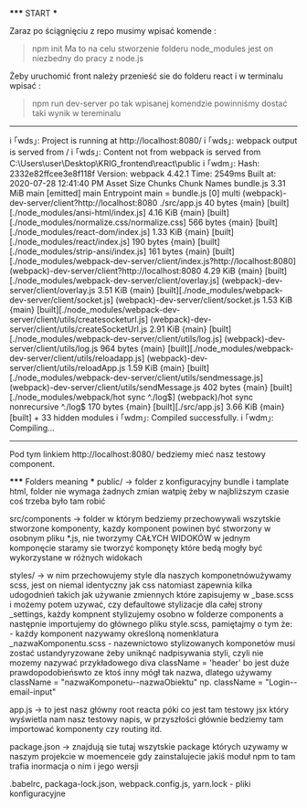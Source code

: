 ********************\*\*\********************* START **********************\***********************

Zaraz po ściągnięciu z repo musimy wpisać komende :

> npm init
> Ma to na celu stworzenie folderu node_modules jest on niezbedny do pracy z node.js

Żeby uruchomić front należy przenieść sie do folderu react i w terminalu wpisać :

> npm run dev-server
> po tak wpisanej komendzie powinniśmy dostać taki wynik w tereminalu

---

i ｢wds｣: Project is running at http://localhost:8080/
i ｢wds｣: webpack output is served from /
i ｢wds｣: Content not from webpack is served from C:\Users\user\Desktop\KRIG_frontend\react\public
i ｢wdm｣: Hash: 2332e82ffcee3e8f118f
Version: webpack 4.42.1
Time: 2549ms
Built at: 2020-07-28 12:41:40 PM
Asset Size Chunks Chunk Names
bundle.js 3.31 MiB main [emitted] main
Entrypoint main = bundle.js
[0] multi (webpack)-dev-server/client?http://localhost:8080 ./src/app.js 40 bytes {main} [built][./node_modules/ansi-html/index.js] 4.16 KiB {main} [built][./node_modules/normalize.css/normalize.css] 566 bytes {main} [built][./node_modules/react-dom/index.js] 1.33 KiB {main} [built][./node_modules/react/index.js] 190 bytes {main} [built][./node_modules/strip-ansi/index.js] 161 bytes {main} [built][./node_modules/webpack-dev-server/client/index.js?http://localhost:8080] (webpack)-dev-server/client?http://localhost:8080 4.29 KiB {main} [built][./node_modules/webpack-dev-server/client/overlay.js] (webpack)-dev-server/client/overlay.js 3.51 KiB {main} [built][./node_modules/webpack-dev-server/client/socket.js] (webpack)-dev-server/client/socket.js 1.53 KiB {main} [built][./node_modules/webpack-dev-server/client/utils/createsocketurl.js] (webpack)-dev-server/client/utils/createSocketUrl.js 2.91 KiB {main} [built][./node_modules/webpack-dev-server/client/utils/log.js] (webpack)-dev-server/client/utils/log.js 964 bytes {main} [built][./node_modules/webpack-dev-server/client/utils/reloadapp.js] (webpack)-dev-server/client/utils/reloadApp.js 1.59 KiB {main} [built][./node_modules/webpack-dev-server/client/utils/sendmessage.js] (webpack)-dev-server/client/utils/sendMessage.js 402 bytes {main} [built][./node_modules/webpack/hot sync ^\.\/log$] (webpack)/hot sync nonrecursive ^\.\/log\$ 170 bytes {main} [built][./src/app.js] 3.66 KiB {main} [built] + 33 hidden modules
i ｢wdm｣: Compiled successfully.
i ｢wdm｣: Compiling...

---

Pod tym linkiem http://localhost:8080/ bedziemy mieć nasz testowy component.

********************\*\*\********************* Folders meaning **********************\***********************
public/ -> folder z konfiguracyjny bundle i tamplate html, folder nie wymaga żadnych zmian watpię żeby w najbliższym czasie coś trzeba było tam robić

src/components -> folder w którym bedziemy przechowywali wszytskie stworzone komponenty, kazdy komponent powinen być stworzony w osobnym pliku \*.js, nie tworzymy CAŁYCH WIDOKÓW w jednym komponęcie staramy sie tworzyć komponęty które bedą mogły być wykorzystane w różnych widokach

styles/ -> w nim przechowujemy style dla naszych komponetnówużywamy scss, jest on niemal identyczny jak css natomiast zapewnia kilka udogodnień takich jak używanie zmiennych które zapisujemy w \_base.scss i możemy potem uzywać, czy defaultowe stylizacje dla całej strony \_settings, każdy kompnent stylizujemy osobno w folderze components a następnie importujemy do głównego pliku style.scss, pamiętajmy o tym że: - każdy komponent nazywamy określoną nomenklatura \_nazwaKomponentu.scss - nazewnictowo stylizowanych komponetów musi zostać ustandyryzowane żeby uniknąć nadpisywania styli, czyli nie mozemy nazywać przykładowego diva className = 'header' bo jest duże prawdopodobieńswto ze ktoś inny mógł tak nazwa, dlatego używamy className = "nazwaKomponetu--nazwaObiektu" np. className = "Login--email-input"

app.js -> to jest nasz główny root reacta póki co jest tam testowy jsx który wyświetla nam nasz testowy napis, w przyszłości głównie bedziemy tam importować komponenty czy routing itd.

package.json -> znajdują sie tutaj wszytskie package których uzywamy w naszym projekcie w moemenceie gdy zainstalujecie jakiś moduł npm to tam trafia inormacja o nim i jego wersji

.babelrc, packaga-lock.json, webpack.config.js, yarn.lock - pliki konfiguracyjne
